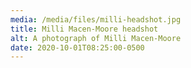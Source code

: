 ```yaml
---
media: /media/files/milli-headshot.jpg
title: Milli Macen-Moore headshot
alt: A photograph of Milli Macen-Moore
date: 2020-10-01T08:25:00-0500
---
```

